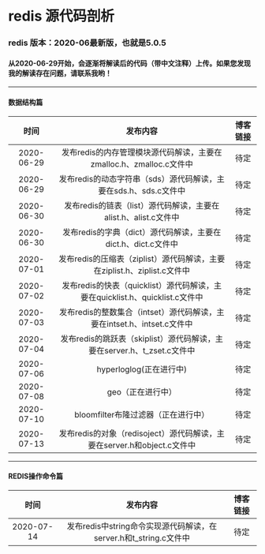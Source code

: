 # redis 源代码剖析
###  redis 版本：2020-06最新版，也就是5.0.5
#### 从2020-06-29开始，会逐渐将解读后的代码（带中文注释）上传。如果您发现我的解读存在问题，请联系我哟！
----
#### 数据结构篇
时间|发布内容|博客链接
:--:|:--:|:--:
2020-06-29|发布redis的内存管理模块源代码解读，主要在zmalloc.h、zmalloc.c文件中|待定
2020-06-29|发布redis的动态字符串（sds）源代码解读，主要在sds.h、sds.c文件中|待定
2020-06-30|发布redis的链表（list）源代码解读，主要在alist.h、alist.c文件中|待定
2020-06-30|发布redis的字典（dict）源代码解读，主要在dict.h、dict.c文件中|待定
2020-07-01|发布redis的压缩表（ziplist）源代码解读，主要在ziplist.h、ziplist.c文件中|待定
2020-07-02|发布redis的快表（quicklist）源代码解读，主要在quicklist.h、quicklist.c文件中|待定
2020-07-03|发布redis的整数集合（intset）源代码解读，主要在intset.h、intset.c文件中|待定
2020-07-04|发布redis的跳跃表（skiplist）源代码解读，主要在server.h、t_zset.c文件中|待定
2020-07-06|hyperloglog(正在进行中)|待定
2020-07-08|geo（正在进行中）|待定
2020-07-10|bloomfilter布隆过滤器（正在进行中）|待定
2020-07-13|发布redis的对象（redisoject）源代码解读，主要在server.h和object.c文件中|待定

----
#### REDIS操作命令篇

|    时间    |                           发布内容                           | 博客链接 |
| :--------: | :----------------------------------------------------------: | :------: |
| 2020-07-14 | 发布redis中string命令实现源代码解读，在server.h和t_string.c文件中 |   待定   |